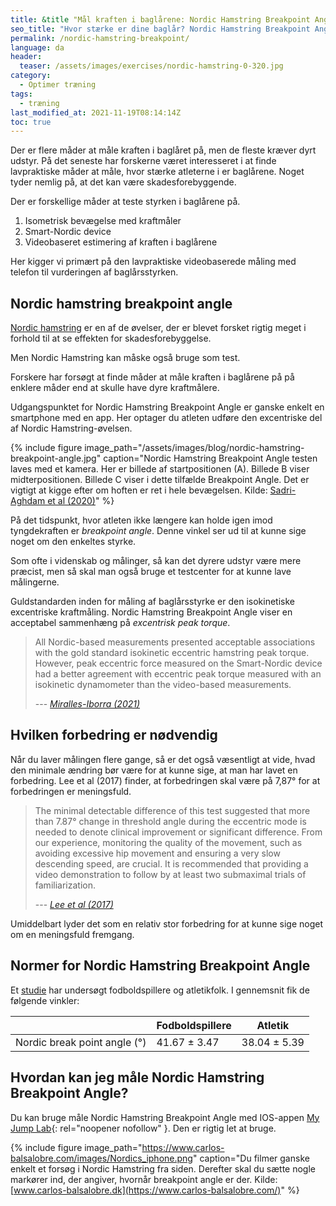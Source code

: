 ```yaml
---
title: &title "Mål kraften i baglårene: Nordic Hamstring Breakpoint Angle"
seo_title: "Hvor stærke er dine baglår? Nordic Hamstring Breakpoint Angle"
permalink: /nordic-hamstring-breakpoint/
language: da
header:
  teaser: /assets/images/exercises/nordic-hamstring-0-320.jpg
category:
  - Optimer træning
tags:
  - træning
last_modified_at: 2021-11-19T08:14:14Z
toc: true
---
```


Der er flere måder at måle kraften i baglåret på, men de fleste kræver dyrt udstyr. På det seneste har forskerne været interesseret i at finde lavpraktiske måder at måle, hvor stærke atleterne i er baglårene. Noget tyder nemlig på, at det kan være skadesforebyggende.

Der er forskellige måder at teste styrken i baglårene på.

1. Isometrisk bevægelse med kraftmåler
2. Smart-Nordic device
3. Videobaseret estimering af kraften i baglårene

Her kigger vi primært på den lavpraktiske videobaserede måling med telefon til vurderingen af baglårsstyrken.

## Nordic hamstring breakpoint angle

[Nordic hamstring](/oevelse/nordic-hamstring/) er en af de øvelser, der er blevet forsket rigtig meget i forhold til at se effekten for skadesforebyggelse.

Men Nordic Hamstring kan måske også bruge som test.

Forskere har forsøgt at finde måder at måle kraften i baglårene på på enklere måder end at skulle have dyre kraftmålere.

Udgangspunktet for Nordic Hamstring Breakpoint Angle er ganske enkelt en smartphone med en app. Her optager du atleten udføre den excentriske del af Nordic Hamstring-øvelsen.

{% include figure image_path="/assets/images/blog/nordic-hamstring-breakpoint-angle.jpg" caption="Nordic Hamstring Breakpoint Angle testen laves med et kamera. Her er billede af startpositionen (A). Billede B viser midterpositionen. Billede C viser i dette tilfælde Breakpoint Angle. Det er vigtigt at kigge efter om hoften er ret i hele bevægelsen. Kilde: [Sadri-Aghdam et al (2020)](http://www.mltj.online/wp-content/uploads/2020/12/REZAEI-2.pdf)" %}

På det tidspunkt, hvor atleten ikke længere kan holde igen imod tyngdekraften er _breakpoint angle_. Denne vinkel ser ud til at kunne sige noget om den enkeltes styrke.

Som ofte i videnskab og målinger, så kan det dyrere udstyr være mere præcist, men så skal man også bruge et testcenter for at kunne lave målingerne.

Guldstandarden inden for måling af baglårsstyrke er den isokinetiske excentriske kraftmåling. Nordic Hamstring Breakpoint Angle viser en acceptabel sammenhæng på _excentrisk peak torque_.

> All Nordic-based measurements presented acceptable associations with the gold standard isokinetic eccentric hamstring peak torque. However, peak eccentric force measured on the Smart-Nordic device had a better agreement with eccentric peak torque measured with an isokinetic dynamometer than the video-based measurements.
>
> --- <cite>[Miralles-Iborra (2021)](https://www.tandfonline.com/doi/abs/10.1080/17461391.2021.2014984)</cite>

## Hvilken forbedring er nødvendig

Når du laver målingen flere gange, så er det også væsentligt at vide, hvad den minimale ændring bør være for at kunne sige, at man har lavet en forbedring. Lee et al (2017) finder, at forbedringen skal være på 7,87° for at forbedringen er meningsfuld.

> The minimal detectable difference of this test suggested that more than 7.87° change in threshold angle during the eccentric mode is needed to denote clinical improvement or significant difference. From our experience, monitoring the quality of the movement, such as avoiding excessive hip movement and ensuring a very slow descending speed, are crucial. It is recommended that providing a video demonstration to follow by at least two submaximal trials of familiarization.
>
> --- <cite>[Lee et al (2017)](https://www.sciencedirect.com/science/article/pii/S1728869X17300461)</cite>

Umiddelbart lyder det som en relativ stor forbedring for at kunne sige noget om en meningsfuld fremgang.

## Normer for Nordic Hamstring Breakpoint Angle

Et [studie](http://www.mltj.online/wp-content/uploads/2020/12/REZAEI-2.pdf) har undersøgt fodboldspillere og atletikfolk. I gennemsnit fik de følgende vinkler:

| | Fodboldspillere | Atletik |
|-|-|-|
| Nordic break point angle (°) | 41.67 ± 3.47 | 38.04 ± 5.39 |

## Hvordan kan jeg måle Nordic Hamstring Breakpoint Angle?

Du kan bruge måle Nordic Hamstring Breakpoint Angle med IOS-appen [My Jump Lab](https://apps.apple.com/us/app/my-jump-lab/id1554077178){: rel="noopener nofollow" }. Den er rigtig let at bruge.

{% include figure image_path="https://www.carlos-balsalobre.com/images/Nordics_iphone.png" caption="Du filmer ganske enkelt et forsøg i Nordic Hamstring fra siden. Derefter skal du sætte nogle markører ind, der angiver, hvornår breakpoint angle er der. Kilde: [www.carlos-balsalobre.dk](https://www.carlos-balsalobre.com/)" %}
